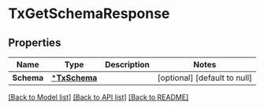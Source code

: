 # TxGetSchemaResponse

## Properties
Name | Type | Description | Notes
------------ | ------------- | ------------- | -------------
**Schema** | [***TxSchema**](txSchema.md) |  | [optional] [default to null]

[[Back to Model list]](../README.md#documentation-for-models) [[Back to API list]](../README.md#documentation-for-api-endpoints) [[Back to README]](../README.md)

